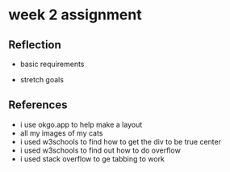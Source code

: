 # week 2 assignment

## Reflection

- basic requirements

- stretch goals

## References

- i use okgo.app to help make a layout
- all my images of my cats
- i used w3schools to find how to get the div to be true center
- i used w3schools to find out how to do overflow
- i used stack overflow to ge tabbing to work
